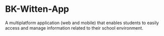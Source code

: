# BK-Witten-App
A multiplatform application (web and mobile) that enables students to easily access and manage information related to their school environment.
